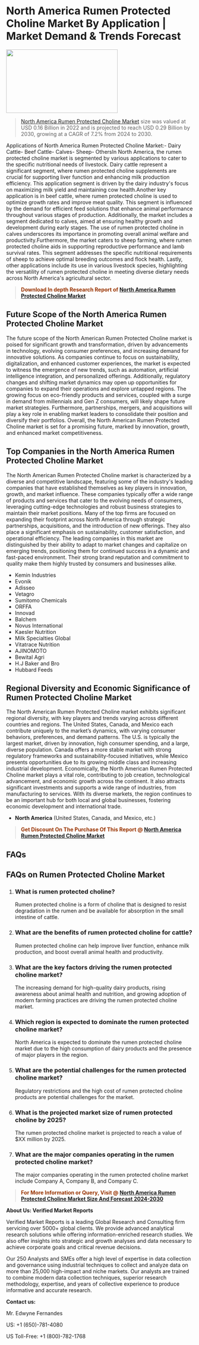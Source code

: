 <p><h1>North America Rumen Protected Choline Market By Application | Market Demand & Trends Forecast</h1><p><img class="aligncenter size-medium wp-image-105565" src="https://ffe5etoiles.com/wp-content/uploads/2025/01/MST7-300x171.png" alt="" width="300" height="171" /></p><blockquote><p><a href="https://www.verifiedmarketreports.com/download-sample/?rid=316648&utm_source=Github-NA&utm_medium=355" target="_blank">North America Rumen Protected Choline Market</a> size was valued at USD 0.16 Billion in 2022 and is projected to reach USD 0.29 Billion by 2030, growing at a CAGR of 7.2% from 2024 to 2030.</p></blockquote>Applications of North America Rumen Protected Choline Market:- Dairy Cattle- Beef Cattle- Calves- Sheep- OthersIn North America, the rumen protected choline market is segmented by various applications to cater to the specific nutritional needs of livestock. Dairy cattle represent a significant segment, where rumen protected choline supplements are crucial for supporting liver function and enhancing milk production efficiency. This application segment is driven by the dairy industry's focus on maximizing milk yield and maintaining cow health.Another key application is in beef cattle, where rumen protected choline is used to optimize growth rates and improve meat quality. This segment is influenced by the demand for efficient feed solutions that enhance animal performance throughout various stages of production. Additionally, the market includes a segment dedicated to calves, aimed at ensuring healthy growth and development during early stages. The use of rumen protected choline in calves underscores its importance in promoting overall animal welfare and productivity.Furthermore, the market caters to sheep farming, where rumen protected choline aids in supporting reproductive performance and lamb survival rates. This segment addresses the specific nutritional requirements of sheep to achieve optimal breeding outcomes and flock health. Lastly, other applications include its use in various livestock species, highlighting the versatility of rumen protected choline in meeting diverse dietary needs across North America's agricultural sector.</p><blockquote><p><span style="color: #993300;"><strong>Download In depth Research Report of <a href="https://www.verifiedmarketreports.com/download-sample/?rid=316648&utm_source=Github-NA&utm_medium=355">North America Rumen Protected Choline Market</a></strong></span></p></blockquote><h2>Future Scope of the North America Rumen Protected Choline Market</h2><p>The future scope of the North American Rumen Protected Choline market is poised for significant growth and transformation, driven by advancements in technology, evolving consumer preferences, and increasing demand for innovative solutions. As companies continue to focus on sustainability, digitalization, and enhanced customer experiences, the market is expected to witness the emergence of new trends, such as automation, artificial intelligence integration, and personalized offerings. Additionally, regulatory changes and shifting market dynamics may open up opportunities for companies to expand their operations and explore untapped regions. The growing focus on eco-friendly products and services, coupled with a surge in demand from millennials and Gen Z consumers, will likely shape future market strategies. Furthermore, partnerships, mergers, and acquisitions will play a key role in enabling market leaders to consolidate their position and diversify their portfolios. Overall, the North American Rumen Protected Choline market is set for a promising future, marked by innovation, growth, and enhanced market competitiveness.</p><h2>Top Companies in the North America Rumen Protected Choline Market</h2><p>The North American Rumen Protected Choline market is characterized by a diverse and competitive landscape, featuring some of the industry's leading companies that have established themselves as key players in innovation, growth, and market influence. These companies typically offer a wide range of products and services that cater to the evolving needs of consumers, leveraging cutting-edge technologies and robust business strategies to maintain their market positions. Many of the top firms are focused on expanding their footprint across North America through strategic partnerships, acquisitions, and the introduction of new offerings. They also place a significant emphasis on sustainability, customer satisfaction, and operational efficiency. The leading companies in this market are distinguished by their ability to adapt to market changes and capitalize on emerging trends, positioning them for continued success in a dynamic and fast-paced environment. Their strong brand reputation and commitment to quality make them highly trusted by consumers and businesses alike.</p><p><ul><li>Kemin Industries </li><li> Evonik </li><li> Adisseo </li><li> Vetagro </li><li> Sumitomo Chemicals </li><li> ORFFA </li><li> Innovad </li><li> Balchem </li><li> Novus International </li><li> Kaesler Nutrition </li><li> Milk Specialties Global </li><li> Vitatrace Nutrition </li><li> AJINOMOTO </li><li> Bewital Agri </li><li> H.J Baker and Bro </li><li> Hubbard Feeds</li></ul></p><h2>Regional Diversity and Economic Significance of Rumen Protected Choline Market</h2><p>The North American Rumen Protected Choline market exhibits significant regional diversity, with key players and trends varying across different countries and regions. The United States, Canada, and Mexico each contribute uniquely to the market’s dynamics, with varying consumer behaviors, preferences, and demand patterns. The U.S. is typically the largest market, driven by innovation, high consumer spending, and a large, diverse population. Canada offers a more stable market with strong regulatory frameworks and sustainability-focused initiatives, while Mexico presents opportunities due to its growing middle class and increasing industrial development. Economically, the North American Rumen Protected Choline market plays a vital role, contributing to job creation, technological advancement, and economic growth across the continent. It also attracts significant investments and supports a wide range of industries, from manufacturing to services. With its diverse markets, the region continues to be an important hub for both local and global businesses, fostering economic development and international trade.</p><ul> <li><strong>North America</strong> (United States, Canada, and Mexico, etc.)</li></ul><blockquote><p><span style="color: #993300;"><strong>Get Discount On The Purchase Of This Report @ <a href="https://www.verifiedmarketreports.com/ask-for-discount/?rid=316648&utm_source=Github-NA&utm_medium=355">North America Rumen Protected Choline Market</a></strong></span></p></blockquote><h2>FAQs</h2><p><h2>FAQs on Rumen Protected Choline Market</h2><ol> <li> <h3>What is rumen protected choline?</div><div></h3> <p>Rumen protected choline is a form of choline that is designed to resist degradation in the rumen and be available for absorption in the small intestine of cattle.</p> </li> <li> <h3>What are the benefits of rumen protected choline for cattle?</div><div></h3> <p>Rumen protected choline can help improve liver function, enhance milk production, and boost overall animal health and productivity.</p> </li> <li> <h3>What are the key factors driving the rumen protected choline market?</div><div></h3> <p>The increasing demand for high-quality dairy products, rising awareness about animal health and nutrition, and growing adoption of modern farming practices are driving the rumen protected choline market.</p> </li> <li> <h3>Which region is expected to dominate the rumen protected choline market?</div><div></h3> <p>North America is expected to dominate the rumen protected choline market due to the high consumption of dairy products and the presence of major players in the region.</p> </li> <li> <h3>What are the potential challenges for the rumen protected choline market?</div><div></h3> <p>Regulatory restrictions and the high cost of rumen protected choline products are potential challenges for the market.</p> </li> <li> <h3>What is the projected market size of rumen protected choline by 2025?</div><div></h3> <p>The rumen protected choline market is projected to reach a value of $XX million by 2025.</p> </li> <li> <h3>What are the major companies operating in the rumen protected choline market?</div><div></h3> <p>The major companies operating in the rumen protected choline market include Company A, Company B, and Company C.</p> </li></ol></body></html></p><blockquote><p><span style="color: #993300;"><strong>For More Information or Query, Visit @ <a href="https://www.verifiedmarketreports.com/product/rumen-protected-choline-market/">North America Rumen Protected Choline Market Size And Forecast 2024-2030</a></strong></span></p></blockquote><p><strong>About Us: Verified Market Reports</strong></p><p>Verified Market Reports is a leading Global Research and Consulting firm servicing over 5000+ global clients. We provide advanced analytical research solutions while offering information-enriched research studies. We also offer insights into strategic and growth analyses and data necessary to achieve corporate goals and critical revenue decisions.</p><p>Our 250 Analysts and SMEs offer a high level of expertise in data collection and governance using industrial techniques to collect and analyze data on more than 25,000 high-impact and niche markets. Our analysts are trained to combine modern data collection techniques, superior research methodology, expertise, and years of collective experience to produce informative and accurate research.</p><p><strong>Contact us:</strong></p><p>Mr. Edwyne Fernandes</p><p>US: +1 (650)-781-4080</p><p>US Toll-Free: +1 (800)-782-1768</p>
